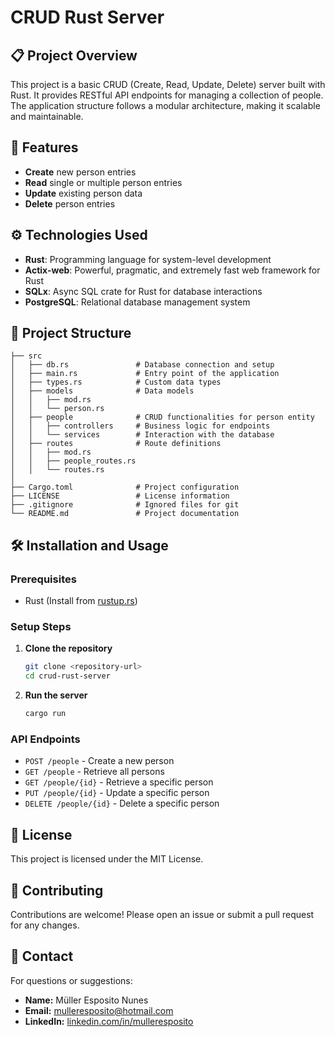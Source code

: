 
# CRUD Rust Server

## 📋 Project Overview

This project is a basic CRUD (Create, Read, Update, Delete) server built with Rust. It provides RESTful API endpoints for managing a collection of people. The application structure follows a modular architecture, making it scalable and maintainable.

## 🚀 Features

- **Create** new person entries
- **Read** single or multiple person entries
- **Update** existing person data
- **Delete** person entries

## ⚙️ Technologies Used

- **Rust**: Programming language for system-level development
- **Actix-web**: Powerful, pragmatic, and extremely fast web framework for Rust
- **SQLx**: Async SQL crate for Rust for database interactions
- **PostgreSQL**: Relational database management system

## 📂 Project Structure

```
├── src
│   ├── db.rs               # Database connection and setup
│   ├── main.rs             # Entry point of the application
│   ├── types.rs            # Custom data types
│   ├── models              # Data models
│   │   ├── mod.rs
│   │   └── person.rs
│   ├── people              # CRUD functionalities for person entity
│   │   ├── controllers     # Business logic for endpoints
│   │   └── services        # Interaction with the database
│   ├── routes              # Route definitions
│   │   ├── mod.rs
│   │   ├── people_routes.rs
│   │   └── routes.rs
│
├── Cargo.toml              # Project configuration
├── LICENSE                 # License information
├── .gitignore              # Ignored files for git
└── README.md               # Project documentation
```

## 🛠️ Installation and Usage

### Prerequisites

- Rust (Install from [rustup.rs](https://rustup.rs/))

### Setup Steps

1. **Clone the repository**
   ```bash
   git clone <repository-url>
   cd crud-rust-server
   ```
2. **Run the server**
   ```bash
   cargo run
   ```

### API Endpoints

- `POST /people` - Create a new person
- `GET /people` - Retrieve all persons
- `GET /people/{id}` - Retrieve a specific person
- `PUT /people/{id}` - Update a specific person
- `DELETE /people/{id}` - Delete a specific person

## 📝 License

This project is licensed under the MIT License.

## 🙌 Contributing

Contributions are welcome! Please open an issue or submit a pull request for any changes.

## 📧 Contact

For questions or suggestions:

- **Name:** Müller Esposito Nunes
- **Email:** mulleresposito@hotmail.com
- **LinkedIn:** [linkedin.com/in/mulleresposito](https://linkedin.com/in/mulleresposito)
